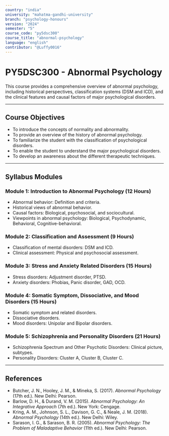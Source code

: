 ```yaml
---
country: "india"
university: "mahatma-gandhi-university"
branch: "psychology-honours"
version: "2024"
semester: "5"
course_code: "py5dsc300"
course_title: "abnormal-psychology"
language: "english"
contributor: "@Luffy0016"
---
```

# PY5DSC300 - Abnormal Psychology

This course provides a comprehensive overview of abnormal psychology, including historical perspectives, classification systems (DSM and ICD), and the clinical features and causal factors of major psychological disorders.

---
## Course Objectives

* To introduce the concepts of normality and abnormality.
* To provide an overview of the history of abnormal psychology.
* To familiarize the student with the classification of psychological disorders.
* To enable the student to understand the major psychological disorders.
* To develop an awareness about the different therapeutic techniques.

---
## Syllabus Modules

### Module 1: Introduction to Abnormal Psychology (12 Hours)
* Abnormal behavior: Definition and criteria.
* Historical views of abnormal behavior.
* Causal factors: Biological, psychosocial, and sociocultural.
* Viewpoints in abnormal psychology: Biological, Psychodynamic, Behavioral, Cognitive-behavioral.

### Module 2: Classification and Assessment (9 Hours)
* Classification of mental disorders: DSM and ICD.
* Clinical assessment: Physical and psychosocial assessment.

### Module 3: Stress and Anxiety Related Disorders (15 Hours)
* Stress disorders: Adjustment disorder, PTSD.
* Anxiety disorders: Phobias, Panic disorder, GAD, OCD.

### Module 4: Somatic Symptom, Dissociative, and Mood Disorders (15 Hours)
* Somatic symptom and related disorders.
* Dissociative disorders.
* Mood disorders: Unipolar and Bipolar disorders.

### Module 5: Schizophrenia and Personality Disorders (21 Hours)
* Schizophrenia Spectrum and Other Psychotic Disorders: Clinical picture, subtypes.
* Personality Disorders: Cluster A, Cluster B, Cluster C.

---
## References
* Butcher, J. N., Hooley, J. M., & Mineka, S. (2017). *Abnormal Psychology* (17th ed.). New Delhi: Pearson.
* Barlow, D. H., & Durand, V. M. (2015). *Abnormal Psychology: An Integrative Approach* (7th ed.). New York: Cengage.
* Kring, A. M., Johnson, S. L., Davison, G. C., & Neale, J. M. (2018). *Abnormal Psychology* (14th ed.). New Delhi: Wiley.
* Sarason, I. G., & Sarason, B. R. (2005). *Abnormal Psychology: The Problem of Maladaptive Behavior* (11th ed.). New Delhi: Pearson.